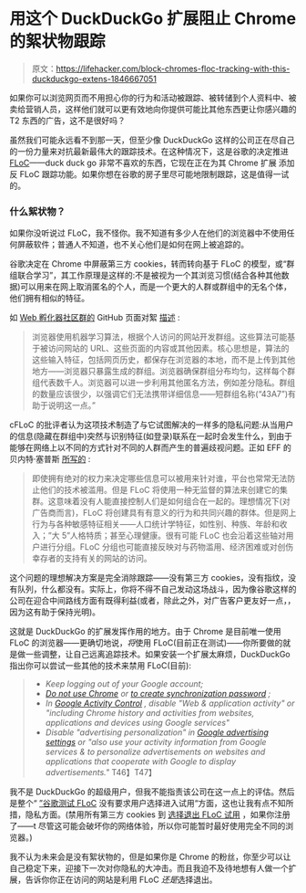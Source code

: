 # 用这个 DuckDuckGo 扩展阻止 Chrome 的絮状物跟踪

> 原文：<https://lifehacker.com/block-chromes-floc-tracking-with-this-duckduckgo-extens-1846667051>

如果你可以浏览网页而不用担心你的行为和活动被跟踪、被转储到个人资料中、被卖给营销人员，这样他们就可以更有效地向你提供可能比其他东西更让你感兴趣的 T2 东西的广告，这不是很好吗？



虽然我们可能永远看不到那一天，但至少像 DuckDuckGo 这样的公司正在尽自己的一份力量来对抗最新最伟大的跟踪技术。在这种情况下，这是谷歌的决定推进[FLoC](https://blog.google/products/ads-commerce/2021-01-privacy-sandbox/)——duck duck go 非常不喜欢的东西，它现在正在为其 Chrome 扩展 添加反 FLoC 跟踪功能。如果你想在谷歌的房子里尽可能地限制跟踪，这是值得一试的。

### 什么絮状物？

如果你没听说过 FLoC，我不怪你。我不知道有多少人在他们的浏览器中不使用任何屏蔽软件；普通人不知道，也不关心他们是如何在网上被追踪的。

谷歌决定在 Chrome 中屏蔽第三方 cookies，转而转向基于 FLoC 的模型，或“群组联合学习”，其工作原理是这样的:不是被视为一个其浏览习惯(结合各种其他数据)可以用来在网上取消匿名的个人，而是一个更大的人群或群组中的无名个体，他们拥有相似的特征。

如 [Web 孵化器社区群的](https://wicg.io/) GitHub 页面对絮 [描述](https://github.com/WICG/floc) :

> 浏览器使用机器学习算法，根据个人访问的网站开发群组。这些算法可能基于被访问网站的 URL、这些页面的内容或其他因素。核心思想是，算法的这些输入特征，包括网页历史，都保存在浏览器的本地，而不是上传到其他地方——浏览器只暴露生成的群组。浏览器确保群组分布均匀，这样每个群组代表数千人。浏览器可以进一步利用其他匿名方法，例如差分隐私。群组的数量应该很少，以强调它们无法携带详细信息——短群组名称(“43A7”)有助于说明这一点。”

cFLoC 的批评者认为这项技术制造了与它试图解决的一样多的隐私问题:从当用户的信息(隐藏在群组中)突然与识别特征(如登录)联系在一起时会发生什么，到由于能够在网络上以不同的方式针对不同的人群而产生的普遍歧视问题。正如 EFF 的贝内特·塞普斯 [所写的](https://www.eff.org/deeplinks/2021/03/googles-floc-terrible-idea) :

> 即使拥有绝对的权力来决定哪些信息可以被用来针对谁，平台也常常无法防止他们的技术被滥用。但是 FLoC 将使用一种无监督的算法来创建它的集群。这意味着没有人能直接控制人们是如何组合在一起的。理想情况下(对广告商而言)，FLoC 将创建具有有意义的行为和共同兴趣的群体。但是网上行为与各种敏感特征相关——人口统计学特征，如性别、种族、年龄和收入；”大 5”人格特质；甚至心理健康。很有可能 FLoC 也会沿着这些轴对用户进行分组。FLoC 分组也可能直接反映对与药物滥用、经济困难或对创伤幸存者的支持有关的网站的访问。

这个问题的理想解决方案是完全消除跟踪——没有第三方 cookies，没有指纹，没有队列，什么都没有。实际上，你将不得不自己发动这场战斗，因为像谷歌这样的公司在迎合中间路线方面有既得利益(或者，除此之外，对广告客户更友好一点，，因为这有助于保持光明)。

这就是 DuckDuckGo 的扩展发挥作用的地方。由于 Chrome 是目前唯一使用 FLoC 的浏览器——更确切地说，*将*使用 FLoC(目前正在测试)——你所要做的就是做一些调整，让自己远离追踪技术。如果安装一个扩展太麻烦，DuckDuckGo 指出你可以尝试一些其他的技术来禁用 FLoC(目前):

> *   *Keep logging out of your Google account;*
> *   [*Do not use Chrome*](https://support.google.com/chrome/answer/185277) *or* [*to create synchronization password*](https://support.google.com/chrome/answer/165139?co=GENIE.Platform%3DAndroid&hl=en#zippy=%2Ccreate-a-passphrase) *;*
> *   *In* [*Google Activity Control*](https://myaccount.google.com/activitycontrols) *, disable "Web & application activity" or "including Chrome history and activities from websites, applications and devices using Google services"*
> *   *Disable "advertising personalization" in* [*Google advertising settings*](https://adssettings.google.com/) *or "also use your activity information from Google services & to personalize advertisements on websites and applications that cooperate with Google to display advertisements."* T46】T47】

我不是 DuckDuckGo 的超级用户，但我不能指责该公司在这一点上的评估。然后是整个“ [”谷歌测试 FLoC](https://blog.malwarebytes.com/cybercrime/privacy/2021/04/millions-of-chrome-users-quietly-added-to-googles-floc-pilot/) 没有要求用户选择进入试用“方面，这也让我有点不知所措，隐私方面。(禁用所有第三方 cookies 到 [选择退出 FLoC 试用](https://amifloced.org/) ，如果你注册了——t 尽管这可能会破坏你的网络体验，所以你可能暂时最好使用完全不同的浏览器。)

我不认为未来会是没有絮状物的，但是如果你是 Chrome 的粉丝，你至少可以让自己稳定下来，迎接下一次对你隐私的大冲击。而且我迫不及待地想有人做一个扩展，告诉你你正在访问的网站是利用 FLoC *还是*选择退出。